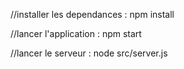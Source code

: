 //installer les dependances :
npm install 

//lancer l'application :
npm start 

//lancer le serveur : 
node src/server.js